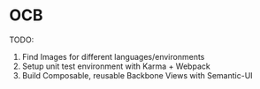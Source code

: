 OCB
===
TODO:

  1. Find Images for different languages/environments
  2. Setup unit test environment with Karma + Webpack
  3. Build Composable, reusable Backbone Views with Semantic-UI
